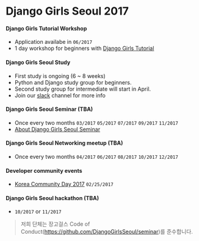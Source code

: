 # Django Girls Seoul 2017

#### Django Girls Tutorial Workshop
* Application availabe in `06/2017`
* 1 day workshop for beginners with [Django Girls Tutorial](https://tutorial.djangogirls.org/ko/)

#### Django Girls Seoul Study
* First study is ongoing (6 ~ 8 weeks)
* Python and Django study group for beginners. 
* Second study group for intermediate will start in April.
* Join our [slack](http://slack.djangogirlsseoul.org/) channel for more info

#### Django Girls Seoul Seminar (TBA)
* Once every two months `03/2017` `05/2017` `07/2017` `09/2017`  `11/2017` 
* [About Django Girls Seoul Seminar](https://github.com/DjangoGirlsSeoul/seminar)

#### Django Girls Seoul Networking meetup (TBA)
* Once every two months `04/2017` `06/2017` `08/2017` `10/2017` `12/2017`

#### Developer community events
* [Korea Community Day 2017](http://kcd2017.onoffmix.com/) `02/25/2017`

#### Django Girls Seoul hackathon (TBA) 
*  `10/2017` or `11/2017`

> 저희 단체는 장고걸스 Code of Conduct(https://github.com/DjangoGirlsSeoul/seminar)를 준수합니다.
